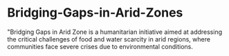 # Bridging-Gaps-in-Arid-Zones
"Bridging Gaps in Arid Zone is a humanitarian initiative aimed at addressing the critical challenges of food and water scarcity in arid regions, where communities face severe crises due to environmental conditions. 

